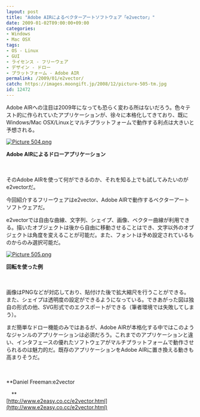 ```yaml
---
layout: post
title: "Adobe AIRによるベクターアートソフトウェア「e2vector」"
date: 2009-01-02T09:00:00+09:00
categories:
- Windows
- Mac OSX
tags: 
- OS - Linux
- GUI
- ライセンス - フリーウェア
- デザイン - ドロー
- プラットフォーム - Adobe AIR
permalink: /2009/01/e2vector/
catch: https://images.moongift.jp/2008/12/picture-505-tm.jpg
id: 12472
---
```

Adobe AIRへの注目は2009年になっても恐らく変わる所はないだろう。色々テスト的に作られていたアプリケーションが、徐々に本格化してきており、既にWindows/Mac OSX/Linuxとマルチプラットフォームで動作する利点は大きいと予想される。

  

[![Picture 504.png](https://images.moongift.jp/2008/12/picture-504-tm.jpg)](https://images.moongift.jp/2008/12/picture-504.png)  
  
**Adobe AIRによるドローアプリケーション**

  

　

  

そのAdobe AIRを使って何ができるのか、それを知る上でも試してみたいのがe2vectorだ。

  

今回紹介するフリーウェアはe2vector、Adobe AIRで動作するベクターアートソフトウェアだ。

  
<!--more-->

e2vectorでは自由な曲線、文字列、シェイプ、画像、ベクター曲線が利用できる。描いたオブジェクトは後から自由に移動させることはでき、文字以外のオブジェクトは角度を変えることが可能だ。また、フォントは予め設定されているものからのみ選択可能だ。

  

[![Picture 505.png](https://images.moongift.jp/2008/12/picture-505-tm.jpg)](https://images.moongift.jp/2008/12/picture-505.png)  
  
**回転を使った例**

  

　

  

画像はPNGなどが対応しており、貼付けた後で拡大縮尺を行うことができる。また、シェイプは透明度の設定ができるようになっている。できあがった図は独自の形式の他、SVG形式でのエクスポートができる（筆者環境では失敗してしまう）。

  

まだ簡単なドロー機能のみではあるが、Adobe AIRが本格化する中ではこのようなジャンルのアプリケーションは必須だろう。これまでのアプリケーションと違い、インタフェースの優れたソフトウェアがマルチプラットフォームで動作させられるのは魅力的だ。既存のアプリケーションをAdobe AIRに置き換える動きも高まりそうだ。

  

　

  

**Daniel Freeman:e2vector  
  
　**  
  [http://www.e2easy.co.cc/e2vector.html](http://www.e2easy.co.cc/e2vector.html)

  
